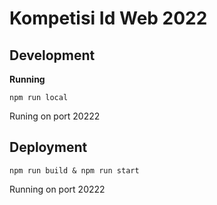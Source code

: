 # Kompetisi Id Web 2022

## Development

**Running**

```
npm run local
```

Runing on port 20222

## Deployment

```
npm run build & npm run start
```

Running on port 20222
